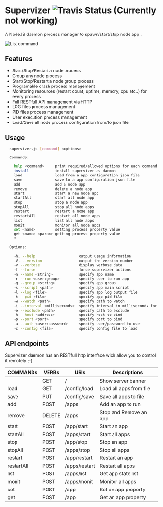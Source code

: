 Supervizer ![Travis Status](https://travis-ci.org/oOthkOo/supervizer.png) (Currently not working)
========================
A NodeJS daemon process manager to spawn/start/stop node app .

![List command](https://raw.github.com/oOthkOo/supervizer/master/screenshots/supervizer-list.png)

Features
-----
 * Start/Stop/Restart a node process
 * Group any node process
 * Start/Stop/Restart a node group process
 * Programable crash process management
 * Monitoring resources (restart count, uptime, memory, cpu etc..) for every process
 * Full RESTfull API management via HTTP
 * LOG files process management
 * PID files process management
 * User execution process management
 * Load/Save all node process configuration from/to json file

Usage
-----
``` sh
  supervizer.js [command] <options>

  Commands:

    help <command>     print required/allowed options for each command.
    install            install supervizer as daemon
    load               load from a app configuration json file
    save               save to a app configuration json file
    add                add a node app
    remove             delete a node app
    start              start a new node app
    startAll           start all node app
    stop               stop a node app
    stopAll            stop all node apps
    restart            restart a node app
    restartAll         restart all node apps
    list               list all node apps
    monit              monitor all node apps
    set <name>         setting process property value
    get <name> <param> getting process property value
    *                 

  Options:

    -h, --help                    output usage information
    -V, --version                 output the version number
    -v --verbose                  display verbose data
    -f --force                    force supervizer actions
    -n --name <string>            specify app name
    -r --run <user:group>         specify user to run app
    -g --group <string>           specify app group
    -s --script <path>            specify app main script
    -l --log <file>               specify app log output file
    -t --pid <file>               specify app pid file
    -w --watch <path>             specify path to watch
    -i --interval <milliseconds>  specify interval in milliseconds for watch
    -e --exclude <path>           specify path to exclude
    -h --host <address>           specify host to bind
    -p --port <port>              specify port to bind
    -a --auth <user:password>     specify user/password to use
    -c --config <file>            specify config file to load
```

API endpoints
-----
Supervizer daemon has an RESTfull http interface wich allow you to control it remotely ;-)

| COMMANDs        | VERBs       | URIs            | Descriptions                      |
| ----------------|-------------|-----------------|-----------------------------------|   						
|				          | GET   		  | /		            | Show server banner                |
| load		        |	GET		 	    | /config/load		| Load all apps from file           |
| save		        |	PUT		    	| /config/save		| Save all apps to file             |
| add		          |	POST		    | /apps				    | Add an app to run                 |
| remove	        |	DELETE	    |	/apps				    | Stop and Remove an app            |
| start		        | POST		    | /app/start			| Start an app                      |
| startAll        |	POST		    | /apps/start		  | Start all apps                    |
| stop            |	POST		    | /app/stop		    | Stop an app                       |
| stopAll		      | POST		    | /apps/stop			| Stop all apps                     |
| restart		      | POST	     	| /app/restart	  | Restart an app                    |
| restartAll	    | POST	    	| /apps/restart	  | Restart all apps                  |
| list			      | POST	    	| /apps/list		  |	Get app state list                |
| monit		        | POST		    | /apps/monit     |	Monitor all apps                  |
| set			        | POST		    | /app			      |	Set an app property		            |	
| get			        | POST		    | /app			      |	Get an app property               |

 


